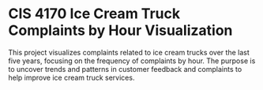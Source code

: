 # CIS 4170 Ice Cream Truck Complaints by Hour Visualization
This project visualizes complaints related to ice cream trucks over the last five years, focusing on the frequency of complaints by hour. The purpose is to uncover trends and patterns in customer feedback and complaints to help improve ice cream truck services.

